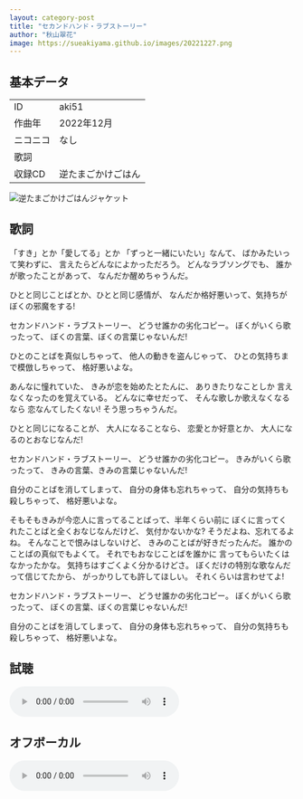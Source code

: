 ```yaml
---
layout: category-post
title: "セカンドハンド・ラブストーリー"
author: "秋山翠花"
image: https://sueakiyama.github.io/images/20221227.png
---
```


## 基本データ
<div class="song-block">
<table class="float-left">
  <tr>
    <td>ID</td>
    <td>aki51</td>
  </tr>
  <tr>
    <td>作曲年</td>
    <td>2022年12月</td>
  </tr>
  <tr>
    <td>ニコニコ</td>
    <td>なし</td>
  </tr>
  <tr>
    <td>歌詞</td>
    <td「すき」とか「愛してる」とか……</td>
  </tr>
  <tr>
    <td>収録CD</td>
    <td>逆たまごかけごはん</td>
  </tr>
</table>

<img class="float-right" src="https://sueakiyama.github.io/images/20221227.png" alt="逆たまごかけごはんジャケット">
</div>

## 歌詞

「すき」とか「愛してる」とか
「ずっと一緒にいたい」なんて、
ばかみたいって笑わずに、
言えたらどんなによかっただろう。
どんなラブソングでも、
誰かが歌ったことがあって、
なんだか醒めちゃうんだ。

ひとと同じことばとか、ひとと同じ感情が、
なんだか格好悪いって、気持ちがぼくの邪魔をする!

セカンドハンド・ラブストーリー、
どうせ誰かの劣化コピー。
ぼくがいくら歌ったって、
ぼくの言葉、ぼくの言葉じゃないんだ!

ひとのことばを真似しちゃって、
他人の動きを盗んじゃって、
ひとの気持ちまで模倣しちゃって、 格好悪いよな。

あんなに憧れていた、
きみが恋を始めたとたんに、
ありきたりなことしか
言えなくなったのを覚えている。
どんなに幸せだって、
そんな歌しか歌えなくなるなら
恋なんてしたくない!
そう思っちゃうんだ。

ひとと同じになることが、
大人になることなら、
恋愛とか好意とか、
大人になるのとおなじなんだ!

セカンドハンド・ラブストーリー、
どうせ誰かの劣化コピー。
きみがいくら歌ったって、
きみの言葉、きみの言葉じゃないんだ!

自分のことばを消してしまって、
自分の身体も忘れちゃって、
自分の気持ちも殺しちゃって、
格好悪いよな。

そもそもきみが今恋人に言ってることばって、半年くらい前に
ぼくに言ってくれたことばと全くおなじなんだけど、
気付かないかな?
そうだよね、忘れてるよね。
そんなことで恨みはしないけど、
きみのことばが好きだったんだ。
誰かのことばの真似でもよくて。
それでもおなじことばを誰かに
言ってもらいたくはなかったかな。
気持ちはすごくよく分かるけどさ。
ぼくだけの特別な歌なんだって信じてたから、
がっかりしても許してほしい。
それくらいは言わせてよ!

セカンドハンド・ラブストーリー、
どうせ誰かの劣化コピー。
ぼくがいくら歌ったって、
ぼくの言葉、ぼくの言葉じゃないんだ!

自分のことばを消してしまって、
自分の身体も忘れちゃって、
自分の気持ちも殺しちゃって、
格好悪いよな。

## 試聴

<audio controls src="mp3/aki51_short.mp3"></audio>

## オフボーカル

<audio controls src="mp3/aki51_offvocal.mp3"></audio>
